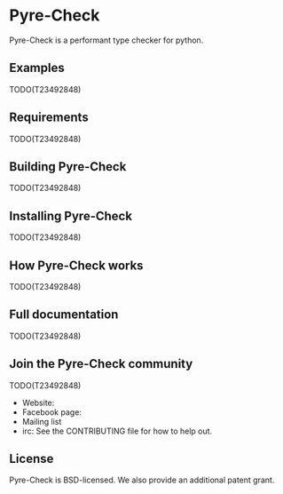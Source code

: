 # Pyre-Check
Pyre-Check is a performant type checker for python.

## Examples
TODO(T23492848)

## Requirements
TODO(T23492848)

## Building Pyre-Check
TODO(T23492848)

## Installing Pyre-Check
TODO(T23492848)

## How Pyre-Check works
TODO(T23492848)

## Full documentation
TODO(T23492848)

## Join the Pyre-Check community
TODO(T23492848)
* Website:
* Facebook page:
* Mailing list
* irc:
See the CONTRIBUTING file for how to help out.

## License
Pyre-Check is BSD-licensed. We also provide an additional patent grant.
